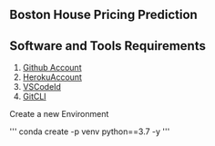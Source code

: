 ## Boston House Pricing Prediction


## Software and Tools Requirements
1. [Github Account](https://www.github.com)
2.  [HerokuAccount](https://www.heroku.com)
3. [VSCodeId](https://www.code.visualstudio.com)
4. [GitCLI](https://git-scm.com/downloads)

Create a new Environment

'''
conda create -p venv python==3.7 -y
'''